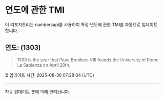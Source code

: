 
# 연도에 관한 TMI

이 리포지토리는 numbersapi를 사용하여 특정 년도에 관한 TMI를 자동으로 업데이트합니다.

## 연도: (1303)
> 1303 is the year that Pope Boniface VIII founds the University of Rome La Sapienza on April 20th.

⏳ 업데이트 시간: 2025-08-30 07:28:04 (UTC)

---
자동 업데이트 봇에 의해 관리됩니다.
